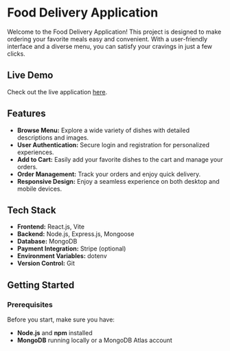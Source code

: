 # Food Delivery Application

Welcome to the Food Delivery Application! This project is designed to make ordering your favorite meals easy and convenient. With a user-friendly interface and a diverse menu, you can satisfy your cravings in just a few clicks.

## Live Demo

Check out the live application [here](your-deployed-link](https://food-del-frontend-157t.onrender.com/)).

## Features

- **Browse Menu:** Explore a wide variety of dishes with detailed descriptions and images.
- **User Authentication:** Secure login and registration for personalized experiences.
- **Add to Cart:** Easily add your favorite dishes to the cart and manage your orders.
- **Order Management:** Track your orders and enjoy quick delivery.
- **Responsive Design:** Enjoy a seamless experience on both desktop and mobile devices.

## Tech Stack

- **Frontend:** React.js, Vite
- **Backend:** Node.js, Express.js, Mongoose
- **Database:** MongoDB
- **Payment Integration:** Stripe (optional)
- **Environment Variables:** dotenv
- **Version Control:** Git

## Getting Started

### Prerequisites

Before you start, make sure you have:

- **Node.js** and **npm** installed
- **MongoDB** running locally or a MongoDB Atlas account
